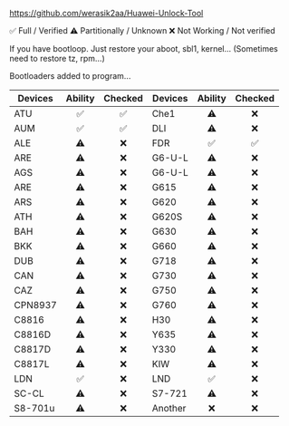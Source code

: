 https://github.com/werasik2aa/Huawei-Unlock-Tool

✅ Full / Verified
⚠️ Partitionally / Unknown
❌ Not Working / Not verified

If you have bootloop. Just restore your aboot, sbl1, kernel... (Sometimes need to restore tz, rpm...)

Bootloaders added to program...

| Devices       | Ability | Checked | Devices       | Ability | Checked |
| ------------- | :-----: | :---: | ------------- | :-----: | :---: |
| ATU           |   ✅   |  ✅  | Che1          |   ⚠️   |  ❌  |
| AUM           |   ✅   |  ✅  | DLI           |   ⚠️   |  ❌  |
| ALE           |   ⚠️   |  ❌  | FDR           |   ✅   |  ✅  |
| ARE           |   ⚠️   |  ❌  | G6-U-L        |   ⚠️   |  ❌  |
| AGS           |   ⚠️   |  ❌  | G6-U-L        |   ⚠️   |  ❌  |
| ARE           |   ⚠️   |  ❌  | G615          |   ⚠️   |  ❌  |
| ARS           |   ⚠️   |  ❌  | G620          |   ⚠️   |  ❌  |
| ATH           |   ⚠️   |  ❌  | G620S         |   ⚠️   |  ❌  |
| BAH           |   ⚠️   |  ❌  | G630          |   ⚠️   |  ❌  |
| BKK           |   ⚠️   |  ❌  | G660          |   ⚠️   |  ❌  |
| DUB           |   ⚠️   |  ❌  | G718          |   ⚠️   |  ❌  |
| CAN           |   ⚠️   |  ❌  | G730          |   ⚠️   |  ❌  |
| CAZ           |   ⚠️   |  ❌  | G750          |   ⚠️   |  ❌  |
| CPN8937       |   ⚠️   |  ❌  | G760          |   ⚠️   |  ❌  |
| C8816         |   ⚠️   |  ❌  | H30           |   ⚠️   |  ❌  |
| C8816D        |   ⚠️   |  ❌  | Y635          |   ⚠️   |  ❌  |
| C8817D        |   ⚠️   |  ❌  | Y330          |   ⚠️   |  ❌  |
| C8817L        |   ⚠️   |  ❌  | KIW           |   ⚠️   |  ❌  |
| LDN           |   ✅   |  ❌  | LND           |   ✅   |  ❌  |
| SC-CL         |   ⚠️   |  ❌  | S7-721       |   ⚠️   |  ❌  |
| S8-701u       |   ⚠️   |  ❌  | Another       |   ❌   |  ❌  |

